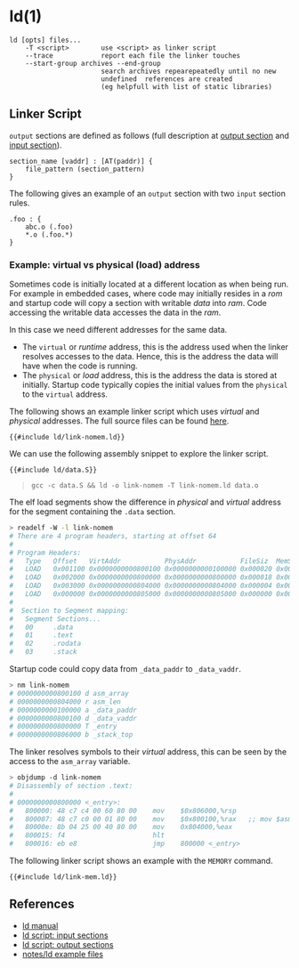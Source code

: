 # ld(1)

```
ld [opts] files...
    -T <script>        use <script> as linker script
    --trace            report each file the linker touches
    --start-group archives --end-group
                       search archives repearepeatedly until no new
                       undefined  references are created
                       (eg helpfull with list of static libraries)
```

## Linker Script

`output` sections are defined as follows (full description at [output
section][ld-out] and [input section][ld-in]).

```
section_name [vaddr] : [AT(paddr)] {
    file_pattern (section_pattern)
}
```

The following gives an example of an `output` section with two `input` section rules.
```
.foo : {
    abc.o (.foo)
    *.o (.foo.*)
}
```

### Example: virtual vs physical (load) address

Sometimes code is initially located at a different location as when being run.
For example in embedded cases, where code may initially resides in a _rom_ and
startup code will copy a section with writable _data_ into _ram_. Code accessing
the writable data accesses the data in the _ram_.

In this case we need different addresses for the same data.
- The `virtual` or _runtime_ address, this is the address used when the linker
  resolves accesses to the data. Hence, this is the address the data will have
  when the code is running.
- The `physical` or _load_ address, this is the address the data is stored at
  initially. Startup code typically copies the initial values from the
  `physical` to the `virtual` address.

The following shows an example linker script which uses _virtual_ and _physical_
addresses. The full source files can be found [here][src].

```
{{#include ld/link-nomem.ld}}
```

We can use the following assembly snippet to explore the linker script.

```x86asm
{{#include ld/data.S}}
```
> `gcc -c data.S && ld -o link-nomem -T link-nomem.ld data.o`

The elf load segments show the difference in _physical_ and _virtual_ address
for the segment containing the `.data` section.
```sh
> readelf -W -l link-nomem
# There are 4 program headers, starting at offset 64
#
# Program Headers:
#   Type   Offset   VirtAddr           PhysAddr           FileSiz  MemSiz   Flg Align
#   LOAD   0x001100 0x0000000000800100 0x0000000000100000 0x000020 0x000020 RW  0x1000
#   LOAD   0x002000 0x0000000000800000 0x0000000000800000 0x000018 0x000018 R E 0x1000
#   LOAD   0x003000 0x0000000000804000 0x0000000000804000 0x000004 0x000004 R   0x1000
#   LOAD   0x000000 0x0000000000805000 0x0000000000805000 0x000000 0x001000 RW  0x1000
#
#  Section to Segment mapping:
#   Segment Sections...
#   00     .data
#   01     .text
#   02     .rodata
#   03     .stack
```

Startup code could copy data from `_data_paddr` to `_data_vaddr`.
```sh
> nm link-nomem
# 0000000000800100 d asm_array
# 0000000000804000 r asm_len
# 0000000000100000 a _data_paddr
# 0000000000800100 d _data_vaddr
# 0000000000800000 T _entry
# 0000000000806000 b _stack_top
```

The linker resolves symbols to their _virtual_ address, this can be seen by the
access to the `asm_array` variable.

```sh
> objdump -d link-nomem
# Disassembly of section .text:
#
# 0000000000800000 <_entry>:
#   800000:	48 c7 c4 00 60 80 00 	mov    $0x806000,%rsp
#   800007:	48 c7 c0 00 01 80 00 	mov    $0x800100,%rax   ;; mov $asm_array, %rax
#   80000e:	8b 04 25 00 40 80 00 	mov    0x804000,%eax
#   800015:	f4                   	hlt
#   800016:	eb e8                	jmp    800000 <_entry>
```

The following linker script shows an example with the `MEMORY` command.
```
{{#include ld/link-mem.ld}}
```


## References
- [ld manual][ld]
- [ld script: input sections][ld-in]
- [ld script: output sections][ld-out]
- [notes/ld example files][src]

[ld]: https://sourceware.org/binutils/docs/ld/
[ld-in]: https://sourceware.org/binutils/docs/ld/Input-Section.html
[ld-out]: https://sourceware.org/binutils/docs/ld/Output-Section-Attributes.html
[src]: https://github.com/johannst/notes/tree/master/src/development/ld
